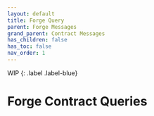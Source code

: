 ```yaml
---
layout: default
title: Forge Query
parent: Forge Messages
grand_parent: Contract Messages
has_children: false
has_toc: false
nav_order: 1
---
```


WIP
{: .label .label-blue}

# Forge Contract Queries